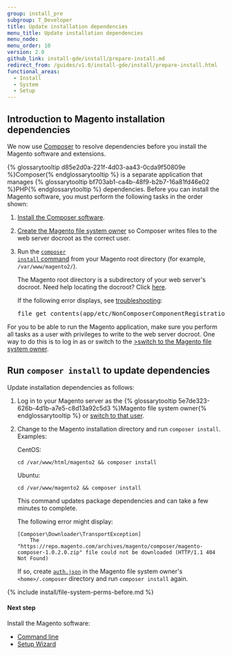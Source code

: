 ```yaml
---
group: install_pre
subgroup: T_Developer
title: Update installation dependencies
menu_title: Update installation dependencies
menu_node:
menu_order: 10
version: 2.0
github_link: install-gde/install/prepare-install.md
redirect_from: /guides/v1.0/install-gde/install/prepare-install.html
functional_areas:
  - Install
  - System
  - Setup
---
```


<h2 id="install-update-depend">Introduction to Magento installation dependencies</h2>
We now use <a href="http://getcomposer.org">Composer</a> to resolve dependencies before you install the Magento software and extensions.

{% glossarytooltip d85e2d0a-221f-4d03-aa43-0cda9f50809e %}Composer{% endglossarytooltip %} is a separate application that manages {% glossarytooltip bf703ab1-ca4b-48f9-b2b7-16a81fd46e02 %}PHP{% endglossarytooltip %} dependencies. Before you can install the Magento software, you must perform the following tasks in the order shown:

1.	<a href="{{page.baseurl}}/install-gde/prereq/dev_install.html">Install the Composer software</a>.
2.	<a href="{{page.baseurl}}/install-gde/prereq/file-sys-perms-over.html">Create the Magento file system owner</a> so Composer writes files to the web server docroot as the correct user.
2.	Run the <a href="#install-composer-install"><code>composer install</code> command</a> from your Magento root directory (for example, `/var/www/magento2/`).

	The Magento root directory is a subdirectory of your web server's docroot. Need help locating the docroot? Click <a href="{{page.baseurl}}/install-gde/basics/basics_docroot.html">here</a>.

	<div class="bs-callout bs-callout-info" id="info">
  		<p>If the following error displays, see <a href="{{page.baseurl}}/install-gde/trouble/tshoot_composer-fail.html">troubleshooting</a>:</p>
  		<pre>file_get_contents(app/etc/NonComposerComponentRegistration.php): failed to open stream: No such file or directory</pre>
	</div>

For you to be able to run the Magento application, make sure you perform all tasks as a user with privileges to write to the web server docroot. One way to do this is to log in as or switch to the <a href="{{page.baseurl}}/install-gde/prereq/file-sys-perms-over.html">>switch to the Magento file system owner</a>.

<h2 id="install-composer-install">Run <code>composer install</code> to update dependencies</h2>
Update installation dependencies as follows:

1.	Log in to your Magento server as the {% glossarytooltip 5e7de323-626b-4d1b-a7e5-c8d13a92c5d3 %}Magento file system owner{% endglossarytooltip %} or <a href="{{page.baseurl}}/install-gde/prereq/file-sys-perms-over.html">switch to that user</a>.
2.	Change to the Magento installation directory and run `composer install`. Examples:

	CentOS:

		cd /var/www/html/magento2 && composer install

	Ubuntu:

		cd /var/www/magento2 && composer install

	This command updates package dependencies and can take a few minutes to complete.

	The following error might display:

		[Composer\Downloader\TransportException]
			The "https://repo.magento.com/archives/magento/composer/magento-composer-1.0.2.0.zip" file could not be downloaded (HTTP/1.1 404 Not Found)

	If so, create <a href="{{page.baseurl}}/install-gde/prereq/dev_install.html#instgde-prereq-compose-clone-auth">`auth.json`</a> in the Magento file system owner's `<home>/.composer` directory and run `composer install` again.

{% include install/file-system-perms-before.md %}

#### Next step
Install the Magento software:

*	<a href="{{page.baseurl}}/install-gde/install/cli/install-cli.html">Command line</a>
*	<a href="{{page.baseurl}}/install-gde/install/web/install-web.html">Setup Wizard</a>

